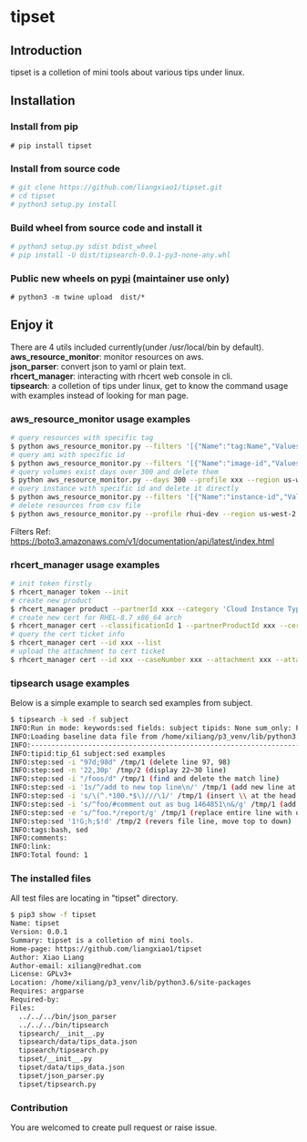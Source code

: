 # tipset

## Introduction

tipset is a colletion of mini tools about various tips under linux.

## Installation

### Install from pip

`# pip install tipset`

### Install from source code

```bash
# git clone https://github.com/liangxiao1/tipset.git
# cd tipset
# python3 setup.py install
```

### Build wheel from source code and install it

```bash
# python3 setup.py sdist bdist_wheel
# pip install -U dist/tipsearch-0.0.1-py3-none-any.whl
```

### Public new wheels on [pypi](https://pypi.org/project/tipset/) (maintainer use only)

`# python3 -m twine upload  dist/*`

## Enjoy it

There are 4 utils included currently(under /usr/local/bin by default).  
**aws_resource_monitor**: monitor resources on aws.  
**json_parser**: convert json to yaml or plain text.  
**rhcert_manager**: interacting with rhcert web console in cli.  
**tipsearch**: a colletion of tips under linux, get to know the command usage with examples instead of looking for man page.


### **aws_resource_monitor usage examples**
```bash
# query resources with specific tag
$ python aws_resource_monitor.py --filters '[{"Name":"tag:Name","Values":["xiliang*"]}]' --profile xxx --region us-west-2
# query ami with specific id
$ python aws_resource_monitor.py --filters '[{"Name":"image-id","Values":["ami-xxxxxx"]}]' --profile xxx --region us-east-1 --type ami
# query volumes exist days over 300 and delete them
$ python aws_resource_monitor.py --days 300 --profile xxx --region us-west-2 --type volume --delete
# query instance with specific id and delete it directly
$ python aws_resource_monitor.py --filters '[{"Name":"instance-id","Values":["i-0cf52ed8ea39xxxxxx"]}]' --profile xxx --region us-west-2 --type instance --delete
# delete resources from csv file
$ python aws_resource_monitor.py --profile rhui-dev --region us-west-2 --type ami --resource /tmp/aws_images.csv --delete
```
Filters Ref: https://boto3.amazonaws.com/v1/documentation/api/latest/index.html


### **rhcert_manager usage examples**  

```bash
# init token firstly
$ rhcert_manager token --init
# create new product
$ rhcert_manager product --partnerId xxx --category 'Cloud Instance Type' --name xxx --make xxx --model xxx --description xxx --productUrl xxx --specUrl xxx --supportUrl xxx --new
# create new cert for RHEL-8.7 x86_64 arch
$ rhcert_manager cert --classificationId 1 --partnerProductId xxx --certificationTypeId 61 --content '{"versionId":"2327","platformId":"7"}' --new
# query the cert ticket info
$ rhcert_manager cert --id xxx --list
# upload the attachment to cert ticket
$ rhcert_manager cert --id xxx --caseNumber xxx --attachment xxx --attachment_desc 'Auto uploaded.' --attachment_upload
```

### **tipsearch usage examples**

Below is a simple example to search sed examples from subject.

```bash
$ tipsearch -k sed -f subject
INFO:Run in mode: keywords:sed fields: subject tipids: None sum_only: False
INFO:Loading baseline data file from /home/xiliang/p3_venv/lib/python3.6/site-packages/tipset/data/tips_data.json
INFO:---------------------------------------------------------------------------
INFO:tipid:tip_61 subject:sed examples
INFO:step:sed -i "97d;98d" /tmp/1 (delete line 97, 98)
INFO:step:sed -n '22,30p' /tmp/2 (display 22~30 line)
INFO:step:sed -i "/foos/d" /tmp/1 (find and delete the match line)
INFO:step:sed -i '1s/^/add to new top line\n/' /tmp/1 (add new line at top)
INFO:step:sed -i 's/\(^.*100.*$\)///\1/' /tmp/1 (insert \\ at the head of matched line)
INFO:step:sed -i 's/^foo/#comment out as bug 1464851\n&/g' /tmp/1 (add one line before matched)
INFO:step:sed -e 's/^foo.*/report/g' /tmp/1 (replace entire line with other)
INFO:step:sed '1!G;h;$!d' /tmp/2 (revers file line, move top to down)
INFO:tags:bash, sed
INFO:comments:
INFO:link:
INFO:Total found: 1

```

### The installed files

All test files are locating in "tipset" directory.

```bash
$ pip3 show -f tipset
Name: tipset
Version: 0.0.1
Summary: tipset is a colletion of mini tools.
Home-page: https://github.com/liangxiao1/tipset
Author: Xiao Liang
Author-email: xiliang@redhat.com
License: GPLv3+
Location: /home/xiliang/p3_venv/lib/python3.6/site-packages
Requires: argparse
Required-by: 
Files:
  ../../../bin/json_parser
  ../../../bin/tipsearch
  tipsearch/__init__.py
  tipsearch/data/tips_data.json
  tipsearch/tipsearch.py
  tipset/__init__.py
  tipset/data/tips_data.json
  tipset/json_parser.py
  tipset/tipsearch.py

```

### Contribution

You are welcomed to create pull request or raise issue.
